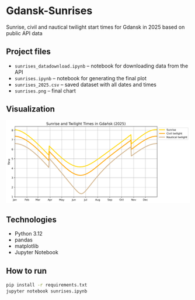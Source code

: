 # Gdansk-Sunrises
Sunrise, civil and nautical twilight start times for Gdansk in 2025 based on public API data

## Project files
- `sunrises_datadownload.ipynb` – notebook for downloading data from the API  
- `sunrises.ipynb` – notebook for generating the final plot  
- `sunrises_2025.csv` – saved dataset with all dates and times  
- `sunrises.png` – final chart

## Visualization
![Sunrise, civil, nautical twilights](sunrises.png)

## Technologies
- Python 3.12
- pandas
- matplotlib
- Jupyter Notebook

## How to run
```bash
pip install -r requirements.txt
jupyter notebook sunrises.ipynb
